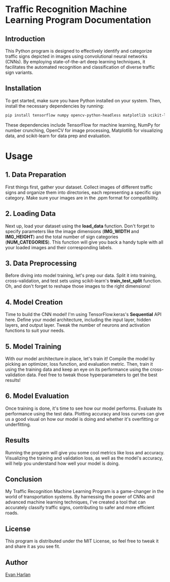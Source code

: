 # Traffic Recognition Machine Learning Program Documentation

## Introduction

This Python program is designed to effectively identify and categorize traffic signs depicted in images using convolutional neural networks (CNNs). By employing state-of-the-art deep learning techniques, it facilitates the automated recognition and classification of diverse traffic sign variants.

## Installation

To get started, make sure you have Python installed on your system. Then, install the necessary dependencies by running:

```bash
pip install tensorflow numpy opencv-python-headless matplotlib scikit-learn
```
These dependencies include TensorFlow for machine learning, NumPy for number crunching, OpenCV for image processing, Matplotlib for visualizing data, and scikit-learn for data prep and evaluation.

# Usage
## 1. Data Preparation
First things first, gather your dataset. Collect images of different traffic signs and organize them into directories, each representing a specific sign category. Make sure your images are in the .ppm format for compatibility.

## 2. Loading Data
Next up, load your dataset using the **load_data** function. Don't forget to specify parameters like the image dimensions (**IMG_WIDTH** and **IMG_HEIGHT**) and the total number of sign categories (**NUM_CATEGORIES**). This function will give you back a handy tuple with all your loaded images and their corresponding labels.

## 3. Data Preprocessing
Before diving into model training, let's prep our data. Split it into training, cross-validation, and test sets using scikit-learn's **train_test_split** function. Oh, and don't forget to reshape those images to the right dimensions!

## 4. Model Creation
Time to build the CNN model! I'm using TensorFlow.keras's **Sequential** API here. Define your model architecture, including the input layer, hidden layers, and output layer. Tweak the number of neurons and activation functions to suit your needs.

## 5. Model Training
With our model architecture in place, let's train it! Compile the model by picking an optimizer, loss function, and evaluation metric. Then, train it using the training data and keep an eye on its performance using the cross-validation data. Feel free to tweak those hyperparameters to get the best results!

## 6. Model Evaluation
Once training is done, it's time to see how our model performs. Evaluate its performance using the test data. Plotting accuracy and loss curves can give us a good visual on how our model is doing and whether it's overfitting or underfitting.

## Results
Running the program will give you some cool metrics like loss and accuracy. Visualizing the training and validation loss, as well as the model's accuracy, will help you understand how well your model is doing.

## Conclusion
My Traffic Recognition Machine Learning Program is a game-changer in the world of transportation systems. By harnessing the power of CNNs and advanced machine learning techniques, I've created a tool that can accurately classify traffic signs, contributing to safer and more efficient roads.

## License
This program is distributed under the MIT License, so feel free to tweak it and share it as you see fit.

## Author
[Evan Harlan](https://github.com/EvanHarlan)
